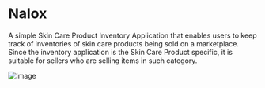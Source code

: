 # Nalox

A simple Skin Care Product Inventory Application that enables users to keep track of inventories of skin care products being sold on a marketplace. Since the inventory application is the Skin Care Product specific, it is suitable for sellers who are selling items in such category. 

![image](https://user-images.githubusercontent.com/96703115/197655215-73affd87-8af6-4e95-9734-f9c00681d763.png)
